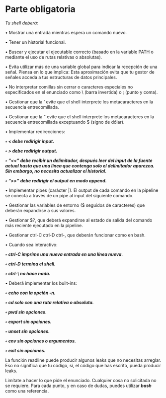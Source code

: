 <h1>Parte obligatoria</h1>

_Tu shell deberá:_

• Mostrar una entrada mientras espera un comando nuevo.

• Tener un historial funcional.

• Buscar y ejecutar el ejecutable correcto (basado en la variable PATH o mediante el
uso de rutas relativas o absolutas).

• Evita utilizar más de una variable global para indicar la recepción de una señal.
Piensa en lo que implica: Esta aproximación evita que tu gestor de señales acceda
a tus estructuras de datos principales.

• No interpretar comillas sin cerrar o caracteres especiales no especificados en el
enunciado como \ (barra invertida) o ; (punto y coma).

• Gestionar que la ’ evite que el shell interprete los metacaracteres en la secuencia
entrecomillada.

• Gestionar que la " evite que el shell interprete los metacaracteres en la secuencia
entrecomillada exceptuando $ (signo de dólar).

• Implementar redirecciones:

_**◦ < debe redirigir input.**_

_**◦ > debe redirigir output.**_

_**◦ “<<” debe recibir un delimitador, después leer del input de la fuente actual
hasta que una línea que contenga solo el delimitador aparezca. Sin embargo,
no necesita actualizar el historial.**_

_**◦ “>>” debe redirigir el output en modo append.**_

• Implementar pipes (carácter |). El output de cada comando en la pipeline se
conecta a través de un pipe al input del siguiente comando.

• Gestionar las variables de entorno ($ seguidos de caracteres) que deberán expandirse a sus valores.

• Gestionar $?, que deberá expandirse al estado de salida del comando más reciente
ejecutado en la pipeline.

• Gestionar ctrl-C ctrl-D ctrl-\, que deberán funcionar como en bash.

• Cuando sea interactivo:

_**◦ ctrl-C imprime una nueva entrada en una línea nueva.**_

_**◦ ctrl-D termina el shell.**_

_**◦ ctrl-\ no hace nada.**_

• Deberá implementar los built-ins:

_**◦ echo con la opción -n.**_

_**◦ cd solo con una ruta relativa o absoluta.**_

_**◦ pwd sin opciones.**_

_**◦ export sin opciones.**_

_**◦ unset sin opciones.**_

_**◦ env sin opciones o argumentos.**_

_**◦ exit sin opciones.**_

La función readline puede producir algunos leaks que no necesitas arreglar. Eso no
significa que tu código, sí, el código que has escrito, pueda producir leaks.

Limítate a hacer lo que pide el enunciado. Cualquier cosa no
solicitada no se requiere.
Para cada punto, y en caso de dudas, puedes utilizar _**bash**_ como una
referencia.
